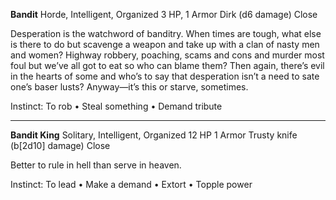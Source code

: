 
**Bandit** Horde, Intelligent, Organized 
3 HP, 1 Armor 
Dirk (d6 damage) Close 

Desperation is the watchword of banditry. When times are tough, what else is there to do but scavenge a weapon and take up with a clan of nasty men and women? Highway robbery, poaching, scams and cons and murder most foul but we’ve all got to eat so who can blame them? Then again, there’s evil in the hearts of some and who’s to say that desperation isn’t a need to sate one’s baser lusts? Anyway—it’s this or starve, sometimes. 

Instinct: To rob 
• Steal something 
• Demand tribute
___
**Bandit King** Solitary, Intelligent, Organized 
12 HP 1 Armor
Trusty knife (b[2d10] damage) Close

Better to rule in hell than serve in heaven. 

Instinct: To lead 
• Make a demand 
• Extort 
• Topple power